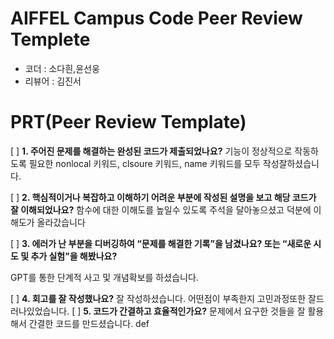 # AIFFEL Campus Code Peer Review Templete
- 코더 : 소다흰,윤선웅
- 리뷰어 : 김진서


# PRT(Peer Review Template)
[ ]  **1. 주어진 문제를 해결하는 완성된 코드가 제출되었나요?**
 기능이 정상적으로 작동하도록 필요한 nonlocal 키워드, clsoure 키워드, name 키워드를 모두 작성잘하셨습니다.
    
[ ]  **2. 핵심적이거나 복잡하고 이해하기 어려운 부분에 작성된 설명을 보고 해당 코드가 잘 이해되었나요?**
함수에 대한 이해도를 높일수 있도록 주석을 달아놓으셨고 덕분에 이해도가 올라갔습니다 
        
[ ]  **3. 에러가 난 부분을 디버깅하여 “문제를 해결한 기록”을 남겼나요? 또는 “새로운 시도 및 추가 실험”을 해봤나요?**

GPT를 통한 단계적 사고 및 개념확보를 하셨습니다.
        
[ ]  **4. 회고를 잘 작성했나요?**
잘 작성하셨습니다. 어떤점이 부족한지 고민과정또한 잘드러나있었습니다.
[ ]  **5. 코드가 간결하고 효율적인가요?**
문제에서 요구한 것들을 잘 활용해서 간결한 코드를 만드셨습니다. def
